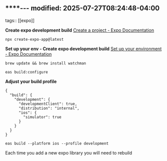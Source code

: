 ****---
modified: 2025-07-27T08:24:48-04:00
---
tags:: [[expo]]

**Create expo development build**
[Create a project - Expo Documentation](https://docs.expo.dev/get-started/create-a-project/)

```
npx create-expo-app@latest
```

**Set up your env - Create expo development build**
[Set up your environment - Expo Documentation](https://docs.expo.dev/get-started/set-up-your-environment/?platform=ios&device=simulated&mode=development-build)
```
brew update && brew install watchman
```

```
eas build:configure
```
**Adjust your build profile**
```
{
  "build": {
    "development": {
      "developmentClient": true,
      "distribution": "internal",
      "ios": {
        "simulator": true 
      }
    }
  }
}
```

```
eas build --platform ios --profile development
```




Each time you add a new expo library you will need to rebuild 